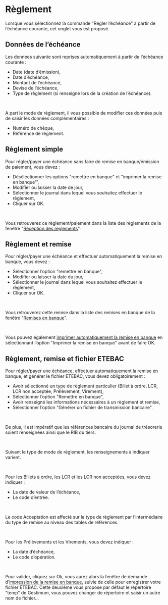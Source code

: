 # Règlement

Lorsque vous sélectionnez la commande "Régler l’échéance" 
 à partir de l’échéance courante, cet onglet vous est proposé.


## Données de l’échéance


Les données suivante sont reprises automatiquement à partir de l‘échéance 
 courante :


* Date (date d’émission),
* Date d’échéance,
* Montant de l’échéance,
* Devise de l’échéance,
* Type de règlement 
 (si renseigné lors de la création de l’échéance).


 


A part le mode de règlement, il vous possible de modifier ces données 
 puis de saisir les données complémentaires :


* Numéro de chèque,
* Référence de règlement.


## Règlement simple


Pour régler/payer une échéance sans faire de remise en banque/émission 
 de paiement, vous devez :


* Désélectionner 
 les options "remettre en banque" et "imprimer la remise 
 en banque"’,
* Modifier ou laisser 
 la date de jour,
* Sélectionner le 
 journal dans lequel vous souhaitez effectuer le règlement,
* Cliquer sur OK.


 


Vous retrouverez ce règlement/paiement dans la liste des règlements 
 de la fenêtre "[Réception 
 des règlements](../Receptionner/ReceptionnerReglements.md)".


## Règlement et remise


Pour régler/payer une échéance et effectuer automatiquement la remise 
 en banque, vous devez :


* Sélectionner l’option 
 "remettre en banque",
* Modifier ou laisser 
 la date du jour,
* Sélectionner le 
 journal dans lequel vous souhaitez effectuer le règlement,
* Cliquer sur OK.


 


Vous retrouverez cette remise dans la liste des remises en banque de 
 la fenêtre "[Remises en 
 banque](../../Remises/RemisesBanque.md)".


 


Vous pouvez également [imprimer 
 automatiquement la remise en banque](../../Remises/Impressions/1/ImpressionRemiseBanque2.md) en sélectionnant l’option "Imprimer 
 la remise en banque" avant de faire OK.


## Règlement, remise et fichier ETEBAC


Pour régler/payer une échéance, effectuer automatiquement la remise 
 en banque, et générer le fichier ETEBAC, vous devez obligatoirement :


* Avoir sélectionné 
 un type de règlement particulier (Billet à ordre, LCR, LCR non acceptée, 
 Prélèvement, Virement),
* Sélectionner l’option 
 "Remettre en banque",
* Avoir renseigné 
 les informations nécessaires à un règlement et remise,
* Sélectionner l’option 
 "Générer un fichier de transmission bancaire".


 


De plus, il est impératif que les références bancaire du journal de 
 trésorerie soient renseignées ainsi que le RIB du tiers.


 


Suivant le type de mode de règlement, les renseignements à indiquer 
 varient.


 


Pour les Billets à ordre, les LCR et les LCR non acceptées, vous devez 
 indiquer :


* La date de valeur 
 de l’échéance,
* Le code d’entrée.


 


Le code Acceptation est affecté sur le type de règlement par l’intermédiaire 
 du type de remise au niveau des tables de références.


 


Pour les Prélèvements et les Virements, vous devez indiquer :


* La date d’échéance,
* Le code d’opération.


 


Pour valider, cliquez sur Ok, vous aurez alors la fenêtre de demande 
 d’[impression 
 de la remise en banque](../../Remises/Impressions/1/ImpressionRemiseBanque.md), suivie de celle pour enregistrer votre fichier 
 ETEBAC. Cette deuxième vous propose par défaut le répertoire "temp" 
 de Gestimum, vous pouvez changer de répertoire et saisir un autre nom 
 de fichier…


